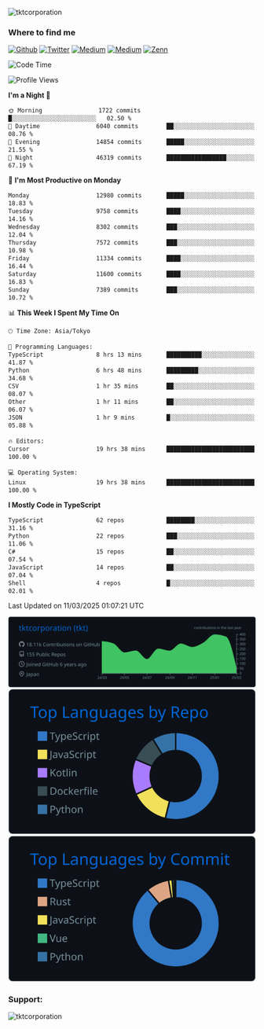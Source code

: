 <p align="left"> <img src="https://komarev.com/ghpvc/?username=tktcorporation&label=Profile%20views&color=0e75b6&style=flat" alt="tktcorporation" /> </p>

<h3>Where to find me</h3>
<p>
<a href="https://github.com/tktcorporation" target="_blank"><img alt="Github" src="https://img.shields.io/badge/GitHub-%2312100E.svg?&style=for-the-badge&logo=Github&logoColor=white" /></a>
<a href="https://twitter.com/tktcorporation" target="_blank"><img alt="Twitter" src="https://img.shields.io/badge/twitter-%231DA1F2.svg?&style=for-the-badge&logo=twitter&logoColor=white" /></a>
<a href="https://www.linkedin.com/in/tktcorporation" target="_blank"><img alt="Medium" src="https://img.shields.io/badge/linkdin-0a66c2.svg?&style=for-the-badge&logo=linkedin&logoColor=white" /></a>
<a href="https://qiita.com/tktcorporation" target="_blank"><img alt="Medium" src="https://img.shields.io/badge/qiita-55C500.svg?&style=for-the-badge&logo=qiita&logoColor=white" /></a>
<a href="https://zenn.dev/tktcorporation" target="_blank"><img alt="Zenn" src="https://img.shields.io/badge/Zenn-3EA8FF.svg?&style=for-the-badge&logo=Zenn&logoColor=white" /></a>
</p>
  
<!--START_SECTION:waka-->
![Code Time](http://img.shields.io/badge/Code%20Time-2%2C209%20hrs%2053%20mins-blue)

![Profile Views](http://img.shields.io/badge/Profile%20Views-3-blue)

**I'm a Night 🦉** 

```text
🌞 Morning                1722 commits        █░░░░░░░░░░░░░░░░░░░░░░░░   02.50 % 
🌆 Daytime                6040 commits        ██░░░░░░░░░░░░░░░░░░░░░░░   08.76 % 
🌃 Evening                14854 commits       █████░░░░░░░░░░░░░░░░░░░░   21.55 % 
🌙 Night                  46319 commits       █████████████████░░░░░░░░   67.19 % 
```
📅 **I'm Most Productive on Monday** 

```text
Monday                   12980 commits       █████░░░░░░░░░░░░░░░░░░░░   18.83 % 
Tuesday                  9758 commits        ████░░░░░░░░░░░░░░░░░░░░░   14.16 % 
Wednesday                8302 commits        ███░░░░░░░░░░░░░░░░░░░░░░   12.04 % 
Thursday                 7572 commits        ███░░░░░░░░░░░░░░░░░░░░░░   10.98 % 
Friday                   11334 commits       ████░░░░░░░░░░░░░░░░░░░░░   16.44 % 
Saturday                 11600 commits       ████░░░░░░░░░░░░░░░░░░░░░   16.83 % 
Sunday                   7389 commits        ███░░░░░░░░░░░░░░░░░░░░░░   10.72 % 
```


📊 **This Week I Spent My Time On** 

```text
🕑︎ Time Zone: Asia/Tokyo

💬 Programming Languages: 
TypeScript               8 hrs 13 mins       ██████████░░░░░░░░░░░░░░░   41.87 % 
Python                   6 hrs 48 mins       █████████░░░░░░░░░░░░░░░░   34.68 % 
CSV                      1 hr 35 mins        ██░░░░░░░░░░░░░░░░░░░░░░░   08.07 % 
Other                    1 hr 11 mins        ██░░░░░░░░░░░░░░░░░░░░░░░   06.07 % 
JSON                     1 hr 9 mins         █░░░░░░░░░░░░░░░░░░░░░░░░   05.88 % 

🔥 Editors: 
Cursor                   19 hrs 38 mins      █████████████████████████   100.00 % 

💻 Operating System: 
Linux                    19 hrs 38 mins      █████████████████████████   100.00 % 
```

**I Mostly Code in TypeScript** 

```text
TypeScript               62 repos            ████████░░░░░░░░░░░░░░░░░   31.16 % 
Python                   22 repos            ███░░░░░░░░░░░░░░░░░░░░░░   11.06 % 
C#                       15 repos            ██░░░░░░░░░░░░░░░░░░░░░░░   07.54 % 
JavaScript               14 repos            ██░░░░░░░░░░░░░░░░░░░░░░░   07.04 % 
Shell                    4 repos             █░░░░░░░░░░░░░░░░░░░░░░░░   02.01 % 
```




 Last Updated on 11/03/2025 01:07:21 UTC
<!--END_SECTION:waka-->

[![](https://raw.githubusercontent.com/tktcorporation/tktcorporation/master/profile-summary-card-output/github_dark/0-profile-details.svg)](https://github.com/vn7n24fzkq/github-profile-summary-cards)
[![](https://raw.githubusercontent.com/tktcorporation/tktcorporation/master/profile-summary-card-output/github_dark/1-repos-per-language.svg)](https://github.com/vn7n24fzkq/github-profile-summary-cards) [![](https://raw.githubusercontent.com/tktcorporation/tktcorporation/master/profile-summary-card-output/github_dark/2-most-commit-language.svg)](https://github.com/vn7n24fzkq/github-profile-summary-cards)

<h3 align="left">Support:</h3>
<p><a href="https://www.buymeacoffee.com/tktcorporation"> <img align="left" src="https://cdn.buymeacoffee.com/buttons/v2/default-yellow.png" height="50" width="210" alt="tktcorporation" /></a></p><br><br>
